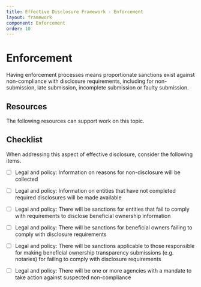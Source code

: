 ```yaml
---
title: Effective Disclosure Framework - Enforcement
layout: framework
component: Enforcement
order: 10
---
```


# Enforcement

Having enforcement processes means proportionate sanctions exist against non-compliance with disclosure requirements, including for non-submission, late submission, incomplete submission or faulty submission.

## Resources

The following resources can support work on this topic.

## Checklist

When addressing this aspect of effective disclosure, consider the following items.

* [ ]  Legal and policy: Information on reasons for non-disclosure will be collected

* [ ]  Legal and policy: Information on entities that have not completed required disclosures will be made available

* [ ]  Legal and policy: There will be sanctions for entities that fail to comply with requirements to disclose beneficial ownership information

* [ ]  Legal and policy: There will be sanctions for beneficial owners failing to comply with disclosure requirements

* [ ]  Legal and policy: There will be sanctions applicable to those responsible for making beneficial ownership transparency submissions (e.g. notaries) for failing to comply with disclosure requirements

* [ ]  Legal and policy: There will be one or more agencies with a mandate to take action against suspected non-compliance
